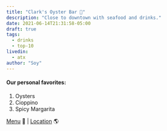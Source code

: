 ```yaml
---
title: "Clark's Oyster Bar 🥃"
description: "Close to downtown with seafood and drinks."
date: 2021-06-14T21:31:58-05:00
draft: true
tags:
  - drinks
  - top-10
livedin:
  - atx
author: "Soy"
---
```


#### Our personal favorites:

1. Oysters
2. Cioppino
3. Spicy Margarita

[Menu](https://clarksaustin.com/wp-content/uploads/2020/05/Clarks_Dinner.pdf) 📖  |  [Location](https://goo.gl/maps/RB3ijNinvwVJVnGy7) 🌎
